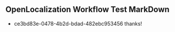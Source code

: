 ## OpenLocalization Workflow Test MarkDown
* ce3bd83e-0478-4b2d-bdad-482ebc953456 thanks!

<!--HONumber=Sep16_HO1-->


